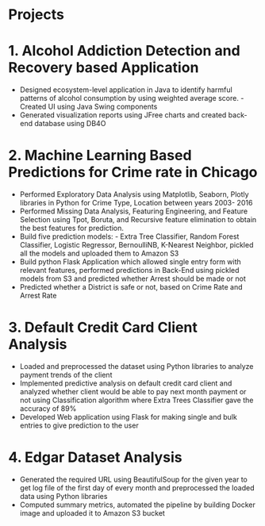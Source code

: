 # Projects
# 1. Alcohol Addiction Detection and Recovery based Application
   - Designed ecosystem-level application in Java to identify harmful patterns of alcohol consumption by using weighted average score.        - Created UI using Java Swing components
   - Generated visualization reports using JFree charts and created back-end database using DB4O
   
   
# 2. Machine Learning Based Predictions for Crime rate in Chicago
   - Performed Exploratory Data Analysis using Matplotlib, Seaborn, Plotly libraries in Python for Crime Type, Location between years 2003- 2016
   - Performed Missing Data Analysis, Featuring Engineering, and Feature Selection using Tpot, Boruta, and Recursive feature elimination to obtain the best features for prediction.
   - Build five prediction models: - Extra Tree Classifier, Random Forest Classifier, Logistic Regressor, BernoulliNB, K-Nearest Neighbor, pickled all the models and uploaded them to Amazon S3
   - Build python Flask Application which allowed single entry form with relevant features, performed predictions in Back-End using pickled models from S3 and predicted whether Arrest should be made or not
   - Predicted whether a District is safe or not, based on Crime Rate and Arrest Rate
   
   
# 3. Default Credit Card Client Analysis
   - Loaded and preprocessed the dataset using Python libraries to analyze payment trends of the client
   - Implemented predictive analysis on default credit card client and analyzed whether client would be able to pay next month payment or    not using Classification algorithm where Extra Trees Classifier gave the accuracy of 89%
   - Developed Web application using Flask for making single and bulk entries to give prediction to the user


# 4. Edgar Dataset Analysis
   - Generated the required URL using BeautifulSoup for the given year to get log file of the first day of every month and preprocessed the loaded data using Python libraries
   - Computed summary metrics, automated the pipeline by building Docker image and uploaded it to Amazon S3 bucket

